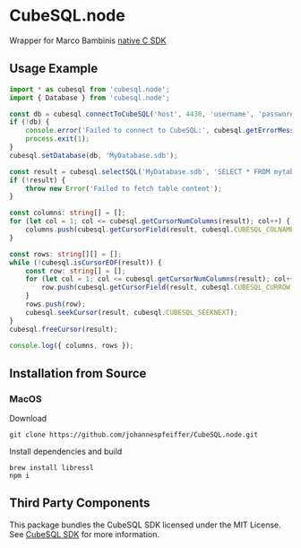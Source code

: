 # CubeSQL.node
Wrapper for Marco Bambinis [native C SDK](https://github.com/cubesql/sdk.git)

## Usage Example
```ts
import * as cubesql from 'cubesql.node';
import { Database } from 'cubesql.node';

const db = cubesql.connectToCubeSQL('host', 4430, 'username', 'password', 12, cubesql.CUBESQL_ENCRYPTION_NONE);
if (!db) {
    console.error('Failed to connect to CubeSQL:', cubesql.getErrorMessage(db));
    process.exit(1);
}
cubesql.setDatabase(db, 'MyDatabase.sdb');

const result = cubesql.selectSQL('MyDatabase.sdb', 'SELECT * FROM mytable');
if (!result) {
    throw new Error('Failed to fetch table content');
}

const columns: string[] = [];
for (let col = 1; col <= cubesql.getCursorNumColumns(result); col++) {
    columns.push(cubesql.getCursorField(result, cubesql.CUBESQL_COLNAME, col));
}

const rows: string[][] = [];
while (!cubesql.isCursorEOF(result)) {
    const row: string[] = [];
    for (let col = 1; col <= cubesql.getCursorNumColumns(result); col++) {
        row.push(cubesql.getCursorField(result, cubesql.CUBESQL_CURROW, col));
    }
    rows.push(row);
    cubesql.seekCursor(result, cubesql.CUBESQL_SEEKNEXT);
}
cubesql.freeCursor(result);

console.log({ columns, rows });
```

## Installation from Source

### MacOS

Download 
```
git clone https://github.com/johannespfeiffer/CubeSQL.node.git
```

Install dependencies and build
```
brew install libressl
npm i
```


## Third Party Components

This package bundles the CubeSQL SDK licensed under the MIT License.  
See [CubeSQL SDK](https://github.com/cubesql/sdk) for more information.